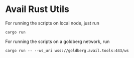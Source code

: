 # Avail Rust Utils

For running the scripts on local node, just run

`
cargo run
`

For running the scripts on a goldberg network, run

`
cargo run -- --ws_uri wss://goldberg.avail.tools:443/ws
`
